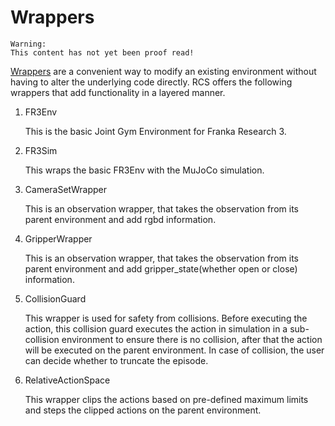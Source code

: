 # Wrappers

```
Warning: 
This content has not yet been proof read!
```

[Wrappers](https://www.gymlibrary.dev/api/wrappers/) are a convenient way to modify an existing environment without having to alter the underlying code directly.
RCS offers the following wrappers that add functionality in a layered manner.

1. FR3Env

    This is the basic Joint Gym Environment for Franka Research 3.

2. FR3Sim

    This wraps the basic FR3Env with the MuJoCo simulation.

3. CameraSetWrapper

    This is an observation wrapper, that takes the observation from its parent environment and add rgbd information.

4. GripperWrapper

    This is an observation wrapper, that takes the observation from its parent environment and add gripper_state(whether open or close) information.

5. CollisionGuard

    This wrapper is used for safety from collisions. Before executing the action, this collision guard executes the action in simulation in a sub-collision environment to ensure there is no collision, after that the action will be executed on the parent environment. In case of collision, the user can decide whether to truncate the episode.

6. RelativeActionSpace

    This wrapper clips the actions based on pre-defined maximum limits and steps the clipped actions on the parent environment.